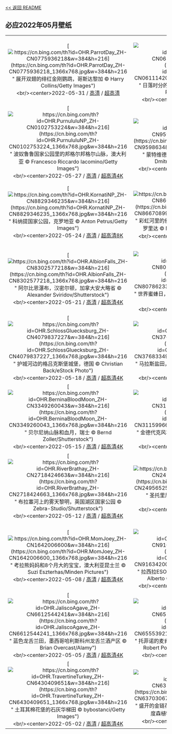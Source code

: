 [<< 返回 README](../../README.md)
## 必应2022年05月壁纸
||||
|:---:|:---:|:---:|
|[![https://cn.bing.com/th?id=OHR.ParrotDay_ZH-CN0775936218&w=384&h=216](https://cn.bing.com/th?id=OHR.ParrotDay_ZH-CN0775936218_1366x768.jpg&w=384&h=216 " &#10;展开双翅的绯红金刚鹦鹉，哥斯达黎加&#10;© Harry Collins/Getty Images")](https://cn.bing.com/search?q=%E5%B1%95%E5%BC%80%E5%8F%8C%E7%BF%85%E7%9A%84%E7%BB%AF%E7%BA%A2%E9%87%91%E5%88%9A%E9%B9%A6%E9%B9%89%EF%BC%8C%E5%93%A5%E6%96%AF%E8%BE%BE%E9%BB%8E%E5%8A%A0&form=hpcapt&mkt=zh-cn&filters=HpDate:"20220531_1600")<br/><center>2022-05-31 / [高清](https://cn.bing.com/th?id=OHR.ParrotDay_ZH-CN0775936218_1920x1200.jpg&w=1920&h=1200) / [超高清](https://cn.bing.com/th?id=OHR.ParrotDay_ZH-CN0775936218_UHD.jpg)<center/>|[![https://cn.bing.com/th?id=OHR.MountFryatt_ZH-CN0611142036&w=384&h=216](https://cn.bing.com/th?id=OHR.MountFryatt_ZH-CN0611142036_1366x768.jpg&w=384&h=216 " &#10;日落时分的阿萨巴斯卡瀑布，加拿大&#10;© Robert Postma/Getty Images")](https://cn.bing.com/search?q=%E6%97%A5%E8%90%BD%E6%97%B6%E5%88%86%E7%9A%84%E9%98%BF%E8%90%A8%E5%B7%B4%E6%96%AF%E5%8D%A1%E7%80%91%E5%B8%83%EF%BC%8C%E5%8A%A0%E6%8B%BF%E5%A4%A7&form=hpcapt&mkt=zh-cn&filters=HpDate:"20220530_1600")<br/><center>2022-05-30 / [高清](https://cn.bing.com/th?id=OHR.MountFryatt_ZH-CN0611142036_1920x1200.jpg&w=1920&h=1200) / [超高清](https://cn.bing.com/th?id=OHR.MountFryatt_ZH-CN0611142036_UHD.jpg)<center/>|[![https://cn.bing.com/th?id=OHR.HyaliteCreek_ZH-CN0400013447&w=384&h=216](https://cn.bing.com/th?id=OHR.HyaliteCreek_ZH-CN0400013447_1366x768.jpg&w=384&h=216 " &#10;加勒廷国家森林里的小溪，美国蒙大拿州&#10;© Jared Lloyd/Getty Images")](https://cn.bing.com/search?q=%E5%8A%A0%E5%8B%92%E5%BB%B7%E5%9B%BD%E5%AE%B6%E6%A3%AE%E6%9E%97%E9%87%8C%E7%9A%84%E5%B0%8F%E6%BA%AA%EF%BC%8C%E7%BE%8E%E5%9B%BD%E8%92%99%E5%A4%A7%E6%8B%BF%E5%B7%9E&form=hpcapt&mkt=zh-cn&filters=HpDate:"20220529_1600")<br/><center>2022-05-29 / [高清](https://cn.bing.com/th?id=OHR.HyaliteCreek_ZH-CN0400013447_1920x1200.jpg&w=1920&h=1200) / [超高清4K](https://cn.bing.com/th?id=OHR.HyaliteCreek_ZH-CN0400013447_UHD.jpg&w=3840&h=2160)<center/>|
|[![https://cn.bing.com/th?id=OHR.PurnululuNP_ZH-CN0102753224&w=384&h=216](https://cn.bing.com/th?id=OHR.PurnululuNP_ZH-CN0102753224_1366x768.jpg&w=384&h=216 " &#10;波奴鲁鲁国家公园里的邦格尔邦格尔山脉，澳大利亚&#10;© Francesco Riccardo Iacomino/Getty Images")](https://cn.bing.com/search?q=%E6%B3%A2%E5%A5%B4%E9%B2%81%E9%B2%81%E5%9B%BD%E5%AE%B6%E5%85%AC%E5%9B%AD%E9%87%8C%E7%9A%84%E9%82%A6%E6%A0%BC%E5%B0%94%E9%82%A6%E6%A0%BC%E5%B0%94%E5%B1%B1%E8%84%89%EF%BC%8C%E6%BE%B3%E5%A4%A7%E5%88%A9%E4%BA%9A&form=hpcapt&mkt=zh-cn&filters=HpDate:"20220527_1600")<br/><center>2022-05-27 / [高清](https://cn.bing.com/th?id=OHR.PurnululuNP_ZH-CN0102753224_1920x1200.jpg&w=1920&h=1200) / [超高清4K](https://cn.bing.com/th?id=OHR.PurnululuNP_ZH-CN0102753224_UHD.jpg&w=3840&h=2160)<center/>|[![https://cn.bing.com/th?id=OHR.Monteverde_ZH-CN9598634812&w=384&h=216](https://cn.bing.com/th?id=OHR.Monteverde_ZH-CN9598634812_1366x768.jpg&w=384&h=216 " &#10;蒙特维德云雾森林中的吊桥，哥斯达黎加&#10;© Dmitriy Burlakov/Getty Images")](https://cn.bing.com/search?q=%E8%92%99%E7%89%B9%E7%BB%B4%E5%BE%B7%E4%BA%91%E9%9B%BE%E6%A3%AE%E6%9E%97%E4%B8%AD%E7%9A%84%E5%90%8A%E6%A1%A5%EF%BC%8C%E5%93%A5%E6%96%AF%E8%BE%BE%E9%BB%8E%E5%8A%A0&form=hpcapt&mkt=zh-cn&filters=HpDate:"20220526_1600")<br/><center>2022-05-26 / [高清](https://cn.bing.com/th?id=OHR.Monteverde_ZH-CN9598634812_1920x1200.jpg&w=1920&h=1200) / [超高清4K](https://cn.bing.com/th?id=OHR.Monteverde_ZH-CN9598634812_UHD.jpg&w=3840&h=2160)<center/>|[![https://cn.bing.com/th?id=OHR.Alhambra_ZH-CN9040625762&w=384&h=216](https://cn.bing.com/th?id=OHR.Alhambra_ZH-CN9040625762_1366x768.jpg&w=384&h=216 " &#10;格拉纳达的阿尔罕布拉，安达卢西亚省，西班牙&#10;© Armand Tamboly/Getty Images")](https://cn.bing.com/search?q=%E6%A0%BC%E6%8B%89%E7%BA%B3%E8%BE%BE%E7%9A%84%E9%98%BF%E5%B0%94%E7%BD%95%E5%B8%83%E6%8B%89%EF%BC%8C%E5%AE%89%E8%BE%BE%E5%8D%A2%E8%A5%BF%E4%BA%9A%E7%9C%81%EF%BC%8C%E8%A5%BF%E7%8F%AD%E7%89%99&form=hpcapt&mkt=zh-cn&filters=HpDate:"20220526_1600")<br/><center>2022-05-26 / [高清](https://cn.bing.com/th?id=OHR.Alhambra_ZH-CN9040625762_1920x1200.jpg&w=1920&h=1200) / [超高清4K](https://cn.bing.com/th?id=OHR.Alhambra_ZH-CN9040625762_UHD.jpg&w=3840&h=2160)<center/>|
|[![https://cn.bing.com/th?id=OHR.KornatiNP_ZH-CN8829346235&w=384&h=216](https://cn.bing.com/th?id=OHR.KornatiNP_ZH-CN8829346235_1366x768.jpg&w=384&h=216 " &#10;科纳提国家公园，克罗地亚&#10;© Anton Petrus/Getty Images")](https://cn.bing.com/search?q=%E7%A7%91%E7%BA%B3%E6%8F%90%E5%9B%BD%E5%AE%B6%E5%85%AC%E5%9B%AD%EF%BC%8C%E5%85%8B%E7%BD%97%E5%9C%B0%E4%BA%9A&form=hpcapt&mkt=zh-cn&filters=HpDate:"20220524_1600")<br/><center>2022-05-24 / [高清](https://cn.bing.com/th?id=OHR.KornatiNP_ZH-CN8829346235_1920x1200.jpg&w=1920&h=1200) / [超高清8K](https://cn.bing.com/th?id=OHR.KornatiNP_ZH-CN8829346235_UHD.jpg)<center/>|[![https://cn.bing.com/th?id=OHR.RedBellied_ZH-CN8667089924&w=384&h=216](https://cn.bing.com/th?id=OHR.RedBellied_ZH-CN8667089924_1366x768.jpg&w=384&h=216 " &#10;彩虹河里的佛罗里达红肚龟，彩虹泉州立公园，佛罗里达&#10;© Michel Roggo/Minden Pictures")](https://cn.bing.com/search?q=%E5%BD%A9%E8%99%B9%E6%B2%B3%E9%87%8C%E7%9A%84%E4%BD%9B%E7%BD%97%E9%87%8C%E8%BE%BE%E7%BA%A2%E8%82%9A%E9%BE%9F%EF%BC%8C%E5%BD%A9%E8%99%B9%E6%B3%89%E5%B7%9E%E7%AB%8B%E5%85%AC%E5%9B%AD%EF%BC%8C%E4%BD%9B%E7%BD%97%E9%87%8C%E8%BE%BE&form=hpcapt&mkt=zh-cn&filters=HpDate:"20220523_1600")<br/><center>2022-05-23 / [高清](https://cn.bing.com/th?id=OHR.RedBellied_ZH-CN8667089924_1920x1200.jpg&w=1920&h=1200) / [超高清4K](https://cn.bing.com/th?id=OHR.RedBellied_ZH-CN8667089924_UHD.jpg&w=3840&h=2160)<center/>|[![https://cn.bing.com/th?id=OHR.ZebraEgret_ZH-CN8497454146&w=384&h=216](https://cn.bing.com/th?id=OHR.ZebraEgret_ZH-CN8497454146_1366x768.jpg&w=384&h=216 " &#10;伯切尔氏斑马和一只牛白鹭，南非利特弗雷自然保护区&#10;© Richard Du Toit/Minden Pictures")](https://cn.bing.com/search?q=%E4%BC%AF%E5%88%87%E5%B0%94%E6%B0%8F%E6%96%91%E9%A9%AC%E5%92%8C%E4%B8%80%E5%8F%AA%E7%89%9B%E7%99%BD%E9%B9%AD%EF%BC%8C%E5%8D%97%E9%9D%9E%E5%88%A9%E7%89%B9%E5%BC%97%E9%9B%B7%E8%87%AA%E7%84%B6%E4%BF%9D%E6%8A%A4%E5%8C%BA&form=hpcapt&mkt=zh-cn&filters=HpDate:"20220522_1600")<br/><center>2022-05-22 / [高清](https://cn.bing.com/th?id=OHR.ZebraEgret_ZH-CN8497454146_1920x1200.jpg&w=1920&h=1200) / [超高清4K](https://cn.bing.com/th?id=OHR.ZebraEgret_ZH-CN8497454146_UHD.jpg&w=3840&h=2160)<center/>|
|[![https://cn.bing.com/th?id=OHR.AlbionFalls_ZH-CN8302577218&w=384&h=216](https://cn.bing.com/th?id=OHR.AlbionFalls_ZH-CN8302577218_1366x768.jpg&w=384&h=216 " &#10;阿尔比恩瀑布，汉密尔顿，加拿大安大略省&#10;© Alexander Sviridov/Shutterstock")](https://cn.bing.com/search?q=%E9%98%BF%E5%B0%94%E6%AF%94%E6%81%A9%E7%80%91%E5%B8%83%EF%BC%8C%E6%B1%89%E5%AF%86%E5%B0%94%E9%A1%BF%EF%BC%8C%E5%8A%A0%E6%8B%BF%E5%A4%A7%E5%AE%89%E5%A4%A7%E7%95%A5%E7%9C%81&form=hpcapt&mkt=zh-cn&filters=HpDate:"20220521_1600")<br/><center>2022-05-21 / [高清](https://cn.bing.com/th?id=OHR.AlbionFalls_ZH-CN8302577218_1920x1200.jpg&w=1920&h=1200) / [超高清4K](https://cn.bing.com/th?id=OHR.AlbionFalls_ZH-CN8302577218_UHD.jpg&w=3840&h=2160)<center/>|[![https://cn.bing.com/th?id=OHR.ApisMellifera_ZH-CN8078623367&w=384&h=216](https://cn.bing.com/th?id=OHR.ApisMellifera_ZH-CN8078623367_1366x768.jpg&w=384&h=216 " &#10;世界蜜蜂日，让我们感谢这些鲜为人知又“不可或缺的工人”吧 ")](https://cn.bing.com/search?q=%E4%B8%96%E7%95%8C%E8%9C%9C%E8%9C%82%E6%97%A5%EF%BC%8C%E8%AE%A9%E6%88%91%E4%BB%AC%E6%84%9F%E8%B0%A2%E8%BF%99%E4%BA%9B%E9%B2%9C%E4%B8%BA%E4%BA%BA%E7%9F%A5%E5%8F%88%E2%80%9C%E4%B8%8D%E5%8F%AF%E6%88%96%E7%BC%BA%E7%9A%84%E5%B7%A5%E4%BA%BA%E2%80%9D%E5%90%A7&form=hpcapt&mkt=zh-cn&filters=HpDate:"20220520_1600")<br/><center>2022-05-20 / [高清](https://cn.bing.com/th?id=OHR.ApisMellifera_ZH-CN8078623367_1920x1200.jpg&w=1920&h=1200) / [超高清4K](https://cn.bing.com/th?id=OHR.ApisMellifera_ZH-CN8078623367_UHD.jpg&w=3840&h=2160)<center/>|[![https://cn.bing.com/th?id=OHR.GlassBridge_ZH-CN4258621683&w=384&h=216](https://cn.bing.com/th?id=OHR.GlassBridge_ZH-CN4258621683_1366x768.jpg&w=384&h=216 " &#10;张家界大峡谷玻璃桥，湖南&#10;© MediaProduction/Getty Images")](https://cn.bing.com/search?q=%E5%BC%A0%E5%AE%B6%E7%95%8C%E5%A4%A7%E5%B3%A1%E8%B0%B7%E7%8E%BB%E7%92%83%E6%A1%A5%EF%BC%8C%E6%B9%96%E5%8D%97&form=hpcapt&mkt=zh-cn&filters=HpDate:"20220519_1600")<br/><center>2022-05-19 / [高清](https://cn.bing.com/th?id=OHR.GlassBridge_ZH-CN4258621683_1920x1200.jpg&w=1920&h=1200) / [超高清4K](https://cn.bing.com/th?id=OHR.GlassBridge_ZH-CN4258621683_UHD.jpg&w=3840&h=2160)<center/>|
|[![https://cn.bing.com/th?id=OHR.SchlossGluecksburg_ZH-CN4079837227&w=384&h=216](https://cn.bing.com/th?id=OHR.SchlossGluecksburg_ZH-CN4079837227_1366x768.jpg&w=384&h=216 " &#10;护城河边的格吕克斯堡城堡，德国&#10;© Christian Back/eStock Photo")](https://cn.bing.com/search?q=%E6%8A%A4%E5%9F%8E%E6%B2%B3%E8%BE%B9%E7%9A%84%E6%A0%BC%E5%90%95%E5%85%8B%E6%96%AF%E5%A0%A1%E5%9F%8E%E5%A0%A1%EF%BC%8C%E5%BE%B7%E5%9B%BD&form=hpcapt&mkt=zh-cn&filters=HpDate:"20220518_1600")<br/><center>2022-05-18 / [高清](https://cn.bing.com/th?id=OHR.SchlossGluecksburg_ZH-CN4079837227_1920x1200.jpg&w=1920&h=1200) / [超高清4K](https://cn.bing.com/th?id=OHR.SchlossGluecksburg_ZH-CN4079837227_UHD.jpg&w=3840&h=2160)<center/>|[![https://cn.bing.com/th?id=OHR.SaltPondsMaras_ZH-CN3768334932&w=384&h=216](https://cn.bing.com/th?id=OHR.SaltPondsMaras_ZH-CN3768334932_1366x768.jpg&w=384&h=216 " &#10;马拉斯盐田，秘鲁&#10;© Fotofeeling/Westend61 on Offset/Shutterstock")](https://cn.bing.com/search?q=%E9%A9%AC%E6%8B%89%E6%96%AF%E7%9B%90%E7%94%B0%EF%BC%8C%E7%A7%98%E9%B2%81&form=hpcapt&mkt=zh-cn&filters=HpDate:"20220517_1600")<br/><center>2022-05-17 / [高清](https://cn.bing.com/th?id=OHR.SaltPondsMaras_ZH-CN3768334932_1920x1200.jpg&w=1920&h=1200) / [超高清4K](https://cn.bing.com/th?id=OHR.SaltPondsMaras_ZH-CN3768334932_UHD.jpg&w=3840&h=2160)<center/>|[![https://cn.bing.com/th?id=OHR.PawneeOwls_ZH-CN3586129981&w=384&h=216](https://cn.bing.com/th?id=OHR.PawneeOwls_ZH-CN3586129981_1366x768.jpg&w=384&h=216 " &#10;花丛中的小穴鸮们，美国科罗拉多州&#10;© Roberta Olenick/Alamy")](https://cn.bing.com/search?q=%E8%8A%B1%E4%B8%9B%E4%B8%AD%E7%9A%84%E5%B0%8F%E7%A9%B4%E9%B8%AE%E4%BB%AC%EF%BC%8C%E7%BE%8E%E5%9B%BD%E7%A7%91%E7%BD%97%E6%8B%89%E5%A4%9A%E5%B7%9E&form=hpcapt&mkt=zh-cn&filters=HpDate:"20220516_1600")<br/><center>2022-05-16 / [高清](https://cn.bing.com/th?id=OHR.PawneeOwls_ZH-CN3586129981_1920x1200.jpg&w=1920&h=1200) / [超高清4K](https://cn.bing.com/th?id=OHR.PawneeOwls_ZH-CN3586129981_UHD.jpg&w=3840&h=2160)<center/>|
|[![https://cn.bing.com/th?id=OHR.BerninaBloodMoon_ZH-CN3349260043&w=384&h=216](https://cn.bing.com/th?id=OHR.BerninaBloodMoon_ZH-CN3349260043_1366x768.jpg&w=384&h=216 " &#10;贝尔尼纳山脉和血月，瑞士&#10;© Bernd Zoller/Shutterstock")](https://cn.bing.com/search?q=%E8%B4%9D%E5%B0%94%E5%B0%BC%E7%BA%B3%E5%B1%B1%E8%84%89%E5%92%8C%E8%A1%80%E6%9C%88%EF%BC%8C%E7%91%9E%E5%A3%AB&form=hpcapt&mkt=zh-cn&filters=HpDate:"20220515_1600")<br/><center>2022-05-15 / [高清](https://cn.bing.com/th?id=OHR.BerninaBloodMoon_ZH-CN3349260043_1920x1200.jpg&w=1920&h=1200) / [超高清4K](https://cn.bing.com/th?id=OHR.BerninaBloodMoon_ZH-CN3349260043_UHD.jpg&w=3840&h=2160)<center/>|[![https://cn.bing.com/th?id=OHR.WindmillDay_ZH-CN3115996668&w=384&h=216](https://cn.bing.com/th?id=OHR.WindmillDay_ZH-CN3115996668_1366x768.jpg&w=384&h=216 " &#10;金德代克风车群，荷兰&#10;© Achim Thomae/Getty Images")](https://cn.bing.com/search?q=%E9%87%91%E5%BE%B7%E4%BB%A3%E5%85%8B%E9%A3%8E%E8%BD%A6%E7%BE%A4%EF%BC%8C%E8%8D%B7%E5%85%B0&form=hpcapt&mkt=zh-cn&filters=HpDate:"20220514_1600")<br/><center>2022-05-14 / [高清](https://cn.bing.com/th?id=OHR.WindmillDay_ZH-CN3115996668_1920x1200.jpg&w=1920&h=1200) / [超高清8K](https://cn.bing.comhttps://cn.bing.com/th?id=OHR.WindmillDay_ZH-CN3115996668_UHD.jpg)<center/>|[![https://cn.bing.com/th?id=OHR.MaasaiGiraffe_ZH-CN2960157829&w=384&h=216](https://cn.bing.com/th?id=OHR.MaasaiGiraffe_ZH-CN2960157829_1366x768.jpg&w=384&h=216 " &#10;一只马赛长颈鹿，肯尼亚马赛马拉国家保护区&#10;© Andy Rouse/Minden Pictures")](https://cn.bing.com/search?q=%E4%B8%80%E5%8F%AA%E9%A9%AC%E8%B5%9B%E9%95%BF%E9%A2%88%E9%B9%BF%EF%BC%8C%E8%82%AF%E5%B0%BC%E4%BA%9A%E9%A9%AC%E8%B5%9B%E9%A9%AC%E6%8B%89%E5%9B%BD%E5%AE%B6%E4%BF%9D%E6%8A%A4%E5%8C%BA&form=hpcapt&mkt=zh-cn&filters=HpDate:"20220513_1600")<br/><center>2022-05-13 / [高清](https://cn.bing.com/th?id=OHR.MaasaiGiraffe_ZH-CN2960157829_1920x1200.jpg&w=1920&h=1200) / [超高清4K](https://cn.bing.com/th?id=OHR.MaasaiGiraffe_ZH-CN2960157829_UHD.jpg&w=3840&h=2160)<center/>|
|[![https://cn.bing.com/th?id=OHR.RiverBrathay_ZH-CN2718424663&w=384&h=216](https://cn.bing.com/th?id=OHR.RiverBrathay_ZH-CN2718424663_1366x768.jpg&w=384&h=216 " &#10;布拉塞河上的雾天黎明，英国湖区国家公园&#10;© Zebra-Studio/Shutterstock")](https://cn.bing.com/search?q=%E5%B8%83%E6%8B%89%E5%A1%9E%E6%B2%B3%E4%B8%8A%E7%9A%84%E9%9B%BE%E5%A4%A9%E9%BB%8E%E6%98%8E%EF%BC%8C%E8%8B%B1%E5%9B%BD%E6%B9%96%E5%8C%BA%E5%9B%BD%E5%AE%B6%E5%85%AC%E5%9B%AD&form=hpcapt&mkt=zh-cn&filters=HpDate:"20220512_1600")<br/><center>2022-05-12 / [高清](https://cn.bing.com/th?id=OHR.RiverBrathay_ZH-CN2718424663_1920x1200.jpg&w=1920&h=1200) / [超高清4K](https://cn.bing.com/th?id=OHR.RiverBrathay_ZH-CN2718424663_UHD.jpg&w=3840&h=2160)<center/>|[![https://cn.bing.com/th?id=OHR.OiaVillage_ZH-CN2495652522&w=384&h=216](https://cn.bing.com/th?id=OHR.OiaVillage_ZH-CN2495652522_1366x768.jpg&w=384&h=216 " &#10;圣托里尼岛上的伊亚镇，希腊&#10;© Zebra-Studio/Shutterstock")](https://cn.bing.com/search?q=%E5%9C%A3%E6%89%98%E9%87%8C%E5%B0%BC%E5%B2%9B%E4%B8%8A%E7%9A%84%E4%BC%8A%E4%BA%9A%E9%95%87%EF%BC%8C%E5%B8%8C%E8%85%8A&form=hpcapt&mkt=zh-cn&filters=HpDate:"20220511_1600")<br/><center>2022-05-11 / [高清](https://cn.bing.com/th?id=OHR.OiaVillage_ZH-CN2495652522_1920x1200.jpg&w=1920&h=1200) / [超高清8K](https://cn.bing.comhttps://cn.bing.com/th?id=OHR.OiaVillage_ZH-CN2495652522_UHD.jpg)<center/>|[![https://cn.bing.com/th?id=OHR.GoremeNationalPark_ZH-CN1861727385&w=384&h=216](https://cn.bing.com/th?id=OHR.GoremeNationalPark_ZH-CN1861727385_1366x768.jpg&w=384&h=216 " &#10;从观景台俯瞰格雷梅，格雷梅国家公园，土耳其卡帕多西亚省&#10;© Anton Petrus/Getty Images")](https://cn.bing.com/search?q=%E4%BB%8E%E8%A7%82%E6%99%AF%E5%8F%B0%E4%BF%AF%E7%9E%B0%E6%A0%BC%E9%9B%B7%E6%A2%85%EF%BC%8C%E6%A0%BC%E9%9B%B7%E6%A2%85%E5%9B%BD%E5%AE%B6%E5%85%AC%E5%9B%AD%EF%BC%8C%E5%9C%9F%E8%80%B3%E5%85%B6%E5%8D%A1%E5%B8%95%E5%A4%9A%E8%A5%BF%E4%BA%9A%E7%9C%81&form=hpcapt&mkt=zh-cn&filters=HpDate:"20220509_1600")<br/><center>2022-05-09 / [高清](https://cn.bing.com/th?id=OHR.GoremeNationalPark_ZH-CN1861727385_1920x1200.jpg&w=1920&h=1200) / [超高清4K](https://cn.bing.com/th?id=OHR.GoremeNationalPark_ZH-CN1861727385_UHD.jpg&w=3840&h=2160)<center/>|
|[![https://cn.bing.com/th?id=OHR.MomJoey_ZH-CN1642006600&w=384&h=216](https://cn.bing.com/th?id=OHR.MomJoey_ZH-CN1642006600_1366x768.jpg&w=384&h=216 " &#10;考拉熊妈妈和8个月大的宝宝，澳大利亚昆士兰&#10;© Suzi Eszterhas/Minden Pictures")](https://cn.bing.com/search?q=%E8%80%83%E6%8B%89%E7%86%8A%E5%A6%88%E5%A6%88%E5%92%8C8%E4%B8%AA%E6%9C%88%E5%A4%A7%E7%9A%84%E5%AE%9D%E5%AE%9D%EF%BC%8C%E6%BE%B3%E5%A4%A7%E5%88%A9%E4%BA%9A%E6%98%86%E5%A3%AB%E5%85%B0&form=hpcapt&mkt=zh-cn&filters=HpDate:"20220508_1600")<br/><center>2022-05-08 / [高清](https://cn.bing.com/th?id=OHR.MomJoey_ZH-CN1642006600_1920x1200.jpg&w=1920&h=1200) / [超高清4K](https://cn.bing.com/th?id=OHR.MomJoey_ZH-CN1642006600_UHD.jpg&w=3840&h=2160)<center/>|[![https://cn.bing.com/th?id=OHR.SwedishAntenna_ZH-CN9163420082&w=384&h=216](https://cn.bing.com/th?id=OHR.SwedishAntenna_ZH-CN9163420082_1366x768.jpg&w=384&h=216 " &#10;拉西拉ESO天文台上的天文望远镜设备，智利&#10;© Alberto Ghizzi Panizza/Getty Images")](https://cn.bing.com/search?q=%E6%8B%89%E8%A5%BF%E6%8B%89ESO%E5%A4%A9%E6%96%87%E5%8F%B0%E4%B8%8A%E7%9A%84%E5%A4%A9%E6%96%87%E6%9C%9B%E8%BF%9C%E9%95%9C%E8%AE%BE%E5%A4%87%EF%BC%8C%E6%99%BA%E5%88%A9&form=hpcapt&mkt=zh-cn&filters=HpDate:"20220507_1600")<br/><center>2022-05-07 / [高清](https://cn.bing.com/th?id=OHR.SwedishAntenna_ZH-CN9163420082_1920x1200.jpg&w=1920&h=1200) / [超高清4K](https://cn.bing.com/th?id=OHR.SwedishAntenna_ZH-CN9163420082_UHD.jpg&w=3840&h=2160)<center/>|[![https://cn.bing.com/th?id=OHR.HertfordshireBluebells_ZH-CN1027832085&w=384&h=216](https://cn.bing.com/th?id=OHR.HertfordshireBluebells_ZH-CN1027832085_1366x768.jpg&w=384&h=216 " &#10;一条蜿蜒穿过开满蓝铃花森林的小径，英格兰赫特福德郡&#10;© JayKay57/Getty Images")](https://cn.bing.com/search?q=%E4%B8%80%E6%9D%A1%E8%9C%BF%E8%9C%92%E7%A9%BF%E8%BF%87%E5%BC%80%E6%BB%A1%E8%93%9D%E9%93%83%E8%8A%B1%E6%A3%AE%E6%9E%97%E7%9A%84%E5%B0%8F%E5%BE%84%EF%BC%8C%E8%8B%B1%E6%A0%BC%E5%85%B0%E8%B5%AB%E7%89%B9%E7%A6%8F%E5%BE%B7%E9%83%A1&form=hpcapt&mkt=zh-cn&filters=HpDate:"20220506_1600")<br/><center>2022-05-06 / [高清](https://cn.bing.com/th?id=OHR.HertfordshireBluebells_ZH-CN1027832085_1920x1200.jpg&w=1920&h=1200) / [超高清4K](https://cn.bing.com/th?id=OHR.HertfordshireBluebells_ZH-CN1027832085_UHD.jpg&w=3840&h=2160)<center/>|
|[![https://cn.bing.com/th?id=OHR.JaliscoAgave_ZH-CN6612544241&w=384&h=216](https://cn.bing.com/th?id=OHR.JaliscoAgave_ZH-CN6612544241_1366x768.jpg&w=384&h=216 " &#10;蓝色龙舌兰田，墨西哥哈利斯科州龙舌兰酒产区&#10;© Brian Overcast/Alamy")](https://cn.bing.com/search?q=%E8%93%9D%E8%89%B2%E9%BE%99%E8%88%8C%E5%85%B0%E7%94%B0%EF%BC%8C%E5%A2%A8%E8%A5%BF%E5%93%A5%E5%93%88%E5%88%A9%E6%96%AF%E7%A7%91%E5%B7%9E%E9%BE%99%E8%88%8C%E5%85%B0%E9%85%92%E4%BA%A7%E5%8C%BA&form=hpcapt&mkt=zh-cn&filters=HpDate:"20220505_1600")<br/><center>2022-05-05 / [高清](https://cn.bing.com/th?id=OHR.JaliscoAgave_ZH-CN6612544241_1920x1200.jpg&w=1920&h=1200) / [超高清4K](https://cn.bing.com/th?id=OHR.JaliscoAgave_ZH-CN6612544241_UHD.jpg&w=3840&h=2160)<center/>|[![https://cn.bing.com/th?id=OHR.TofinoOcean_ZH-CN6555392161&w=384&h=216](https://cn.bing.com/th?id=OHR.TofinoOcean_ZH-CN6555392161_1366x768.jpg&w=384&h=216 " &#10;托菲诺的麦肯齐海滩，加拿大不列颠哥伦比亚省&#10;© Robert Postma/Plainpicture/Design Pics")](https://cn.bing.com/search?q=%E6%89%98%E8%8F%B2%E8%AF%BA%E7%9A%84%E9%BA%A6%E8%82%AF%E9%BD%90%E6%B5%B7%E6%BB%A9%EF%BC%8C%E5%8A%A0%E6%8B%BF%E5%A4%A7%E4%B8%8D%E5%88%97%E9%A2%A0%E5%93%A5%E4%BC%A6%E6%AF%94%E4%BA%9A%E7%9C%81&form=hpcapt&mkt=zh-cn&filters=HpDate:"20220504_1600")<br/><center>2022-05-04 / [高清](https://cn.bing.com/th?id=OHR.TofinoOcean_ZH-CN6555392161_1920x1200.jpg&w=1920&h=1200) / [超高清](https://cn.bing.comhttps://cn.bing.com/th?id=OHR.TofinoOcean_ZH-CN6555392161_UHD.jpg)<center/>|[![https://cn.bing.com/th?id=OHR.DuckHen_ZH-CN6493617016&w=384&h=216](https://cn.bing.com/th?id=OHR.DuckHen_ZH-CN6493617016_1366x768.jpg&w=384&h=216 " &#10;鸳鸯妈妈和小鸳鸯们，韩国&#10;© VDCM image/Getty Images")](https://cn.bing.com/search?q=%E9%B8%B3%E9%B8%AF%E5%A6%88%E5%A6%88%E5%92%8C%E5%B0%8F%E9%B8%B3%E9%B8%AF%E4%BB%AC%EF%BC%8C%E9%9F%A9%E5%9B%BD&form=hpcapt&mkt=zh-cn&filters=HpDate:"20220503_1600")<br/><center>2022-05-03 / [高清](https://cn.bing.com/th?id=OHR.DuckHen_ZH-CN6493617016_1920x1200.jpg&w=1920&h=1200) / [超高清4K](https://cn.bing.com/th?id=OHR.DuckHen_ZH-CN6493617016_UHD.jpg&w=3840&h=2160)<center/>|
|[![https://cn.bing.com/th?id=OHR.TravertineTurkey_ZH-CN6430409651&w=384&h=216](https://cn.bing.com/th?id=OHR.TravertineTurkey_ZH-CN6430409651_1366x768.jpg&w=384&h=216 " &#10;土耳其棉花堡的石灰华梯田&#10;© bybostanci/Getty Images")](https://cn.bing.com/search?q=%E5%9C%9F%E8%80%B3%E5%85%B6%E6%A3%89%E8%8A%B1%E5%A0%A1%E7%9A%84%E7%9F%B3%E7%81%B0%E5%8D%8E%E6%A2%AF%E7%94%B0&form=hpcapt&mkt=zh-cn&filters=HpDate:"20220502_1600")<br/><center>2022-05-02 / [高清](https://cn.bing.com/th?id=OHR.TravertineTurkey_ZH-CN6430409651_1920x1200.jpg&w=1920&h=1200) / [超高清4K](https://cn.bing.com/th?id=OHR.TravertineTurkey_ZH-CN6430409651_UHD.jpg&w=3840&h=2160)<center/>|[![https://cn.bing.com/th?id=OHR.VanBlooms_ZH-CN6370306779&w=384&h=216](https://cn.bing.com/th?id=OHR.VanBlooms_ZH-CN6370306779_1366x768.jpg&w=384&h=216 " &#10;盛开的金链花树和紫色葱属植物，加拿大温哥华范度森植物园&#10;© Greg Vaughn/Alamy")](https://cn.bing.com/search?q=%E7%9B%9B%E5%BC%80%E7%9A%84%E9%87%91%E9%93%BE%E8%8A%B1%E6%A0%91%E5%92%8C%E7%B4%AB%E8%89%B2%E8%91%B1%E5%B1%9E%E6%A4%8D%E7%89%A9%EF%BC%8C%E5%8A%A0%E6%8B%BF%E5%A4%A7%E6%B8%A9%E5%93%A5%E5%8D%8E%E8%8C%83%E5%BA%A6%E6%A3%AE%E6%A4%8D%E7%89%A9%E5%9B%AD&form=hpcapt&mkt=zh-cn&filters=HpDate:"20220501_1600")<br/><center>2022-05-01 / [高清](https://cn.bing.com/th?id=OHR.VanBlooms_ZH-CN6370306779_1920x1200.jpg&w=1920&h=1200) / [超高清](https://cn.bing.comhttps://cn.bing.com/th?id=OHR.VanBlooms_ZH-CN6370306779_UHD.jpg)<center/>